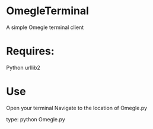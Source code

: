 # OmegleTerminal
A simple Omegle terminal client

# Requires:
  Python
    urllib2
    
# Use
  Open your terminal
  Navigate to the location of Omegle.py
  
  type: python Omegle.py
